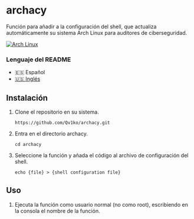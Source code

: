 # archacy
Función para añadir a la configuración del shell, que actualiza automáticamente su sistema Arch Linux para auditores de ciberseguridad.

[![Arch Linux](https://img.shields.io/badge/Arch_Linux-2022.03.01-2596BE?style=flat-square&logo=archlinux&logoColor=white)](https://archlinux.org/)

### Lenguaje del README
* 🇪🇸 Español
* [🇺🇸 Inglés](./README.md)

## Instalación
1. Clone el repositorio en su sistema.
    ```shell
    https://github.com/Qv1ko/archacy.git
    ```
2. Entra en el directorio archacy.
    ```shell
    cd archacy
    ```
3. Seleccione la función y añada el código al archivo de configuración del shell.
    ```shell
    echo {file} > {shell configuration file}
    ```

## Uso
1. Ejecuta la función como usuario normal (no como root), escribiendo en la consola el nombre de la función.
